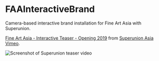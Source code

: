 # FAAInteractiveBrand

Camera-based interactive brand installation for Fine Art Asia with Superunion.

[Fine Art Asia  - Interactive Teaser - Opening 2019](https://vimeo.com/364002596) from [Superunion Asia](https://vimeo.com/superunionasia) [Vimeo](https://vimeo.com).

![Screenshot of Superunion teaser video](https://github.com/whykatherine/FAAInteractiveBrand/blob/master/img/teaser.png)